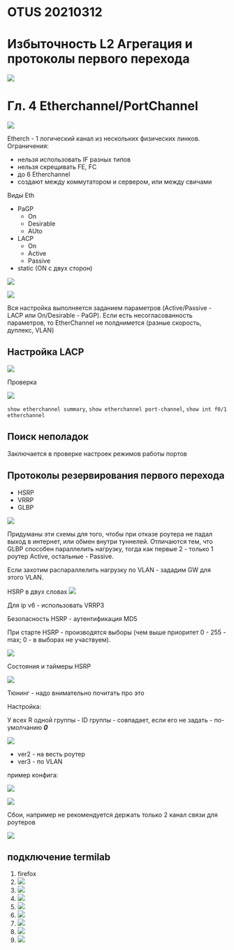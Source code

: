 # OTUS 20210312
# Избыточность L2 Агрегация и протоколы первого перехода

![](pictures\01.jpg)

# Гл. 4 Etherchannel/PortChannel

![](pictures\02.jpg)

Etherch - 1 логический канал из нескольких физических линков. Ограничения:
- нельзя использовать IF разных типов
- нельзя скрещивать FE, FC
- до 6 Etherchannel
- создают между коммутатором и сервером, или между свичами

Виды Eth
- PaGP
   - On
   - Desirable
   - AUto
- LACP
   - On
   - Active
   - Passive
- static (ON с двух сторон)

![](pictures\03.jpg)

![](pictures\04.jpg)

Вся настройка выполняется заданием параметров (Active/Passive - LACP или On/Desirable - PaGP). Если есть несогласованность параметров, то EtherChannel не полднимется (разные скорость, дуплекс, VLAN)

## Настройка LACP

![](pictures\05.jpg)

Проверка

![](pictures\06.jpg)

``` show etherchannel summary ```, ``` show etherchannel port-channel ```, ``` show int f0/1 etherchannel ```

## Поиск неполадок

Заключается в проверке настроек режимов работы портов

## Протоколы резервирования первого перехода
- HSRP 
- VRRP
- GLBP

![](pictures\07.jpg)

Придуманы эти схемы для того, чтобы при отказе роутера не падал выход в интернет, или обмен внутри туннелей. Отличаются тем, что GLBP способен параллелить нагрузку, тогда как первые 2 - только 1 роутер Active, остальные - Passive.

Если захотим распараллелить нагрузку по VLAN - зададим GW для этого VLAN.

HSRP в двух словах
![](pictures\08.jpg)

Для ip v6 - использовать VRRP3

Безопасность HSRP - аутентификация MD5

При старте HSRP - производятся выборы (чем выше приоритет 0 - 255 - max; 0 - в выборах не участвуем).

![](pictures\09.jpg)


Состояния и таймеры HSRP

![](pictures\10.jpg)

Тюнинг - надо внимательно почитать про это

Настройка:

У всех R одной группы - ID группы - совпадает, если его не задать - по-умолчанию ___0___

![](pictures\11.jpg)

- ver2 - на весть роутер
- ver3 - по VLAN

пример конфига:

![](pictures\12.jpg)


![](pictures\13.jpg)


Сбои, например не рекомендуется держать только 2 канал связи для роутеров

![](pictures\14.jpg)



## подключение termilab
1. firefox
2. ![](pictures\15.jpg)
2. ![](pictures\16.jpg)
2. ![](pictures\17.jpg)
2. ![](pictures\18.jpg)
2. ![](pictures\19.jpg)
2. ![](pictures\20.jpg)
2. ![](pictures\21.jpg)
2. ![](pictures\22.jpg)